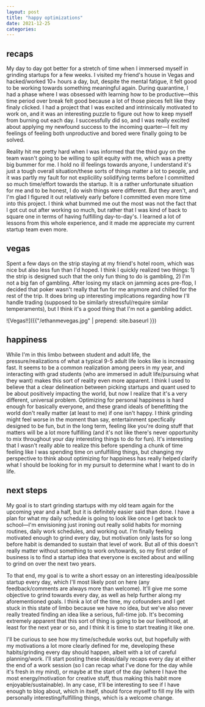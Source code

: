 ```yaml
---
layout: post
title: "happy optimizations"
date: 2021-12-25
categories:
---
```


## recaps

My day to day got better for a stretch of time when I immersed myself in grinding startups for a few weeks. I visited my friend's house in Vegas and hacked/worked 10+ hours a day, but, despite the mental fatigue, it felt good to be working towards something meaningful again. During quarantine, I had a phase where I was obsessed with learning how to be productive—this time period over break felt good because a lot of those pieces felt like they finaly clicked. I had a project that I was excited and intrinsically motivated to work on, and it was an interesting puzzle to figure out how to keep myself from burning out each day. I successfully did so, and I was really excited about applying my newfound success to the incoming quarter—I felt my feelings of feeling both unproductive and bored were finally going to be solved.

Reality hit me pretty hard when I was informed that the third guy on the team wasn't going to be willing to split equity with me, which was a pretty big bummer for me. I hold no ill feelings towards anyone, I understand it's just a tough overall situation/these sorts of things matter a lot to people, and it was partly my fault for not explicility solidifying terms before I committed so much time/effort towards the startup. It is a rather unfortunate situation for me and to be honest, I do wish things were different. But they aren't, and I'm glad I figured it out relatively early before I committed even more time into this project. I think what bummed me out the most was not the fact that I got cut out after working so much, but rather that I was kind of back to square one in terms of having fulfilling day-to-day's. I learned a lot of lessons from this whole experience, and it made me appreciate my current startup team even more.

## vegas

Spent a few days on the strip staying at my friend's hotel room, which was nice but also less fun than I'd hoped. I think I quickly realized two things: 1) the strip is designed such that the only fun thing to do is gambling, 2) I'm not a big fan of gambling. After losing my stack on jamming aces pre-flop, I decided that poker wasn't really that fun for me anymore and chilled for the rest of the trip. It does bring up interesting implications regarding how I'll handle trading (supposed to be similarly stressful/require similar temperaments), but I think it's a good thing that I'm not a gambling addict.

![Vegas!!]({{"/ethanmevegas.jpg" | prepend: site.baseurl }})

## happiness

While I'm in this limbo between student and adult life, the pressure/realizations of what a typical 9-5 adult life looks like is increasing fast. It seems to be a common realization among peers in my year, and interacting with grad students (who are immersed in adult life/pursuing what they want) makes this sort of reality even more apparent. I think I used to believe that a clear delineation between picking startups and quant used to be about positively impacting the world, but now I realize that it's a very different, universal problem. Optimizing for personal happiness is hard enough for basically everyone, and these grand ideals of benefitting the world don't really matter (at least to me) if one isn't happy. I think grinding might feel worse in the moment than say, entertainment specfically designed to be fun, but in the long term, feeling like you're doing stuff that matters will be a lot more fulfilling (and it's not like there's never opportunity to mix throughout your day interesting things to do for fun). It's interesting that I wasn't really able to realize this before spending a chunk of time feeling like I was spending time on unfulfilling things, but changing my perspective to think about optimizing for happiness has really helped clarify what I should be looking for in my pursuit to determine what I want to do in life.

## next steps

My goal is to start grinding startups with my old team again for the upcoming year and a half, but it is definitely easier said than done. I have a plan for what my daily schedule is going to look like once I get back to school—I'm envisioning just ironing out really solid habits for morning routines, daily work schedules, and working out. I'm finally feeling motivated enough to grind every day, but motivation only lasts for so long before habit is demanded to sustain that level of work. But all of this doesn't really matter without something to work on/towards, so my first order of business is to find a startup idea that everyone is excited about and willing to grind on over the next two years.

To that end, my goal is to write a short essay on an interesting idea/possible startup every day, which I'll most likely post on here (any feedback/comments are always more than welcome). It'll give me some objective to grind towards every day, as well as help further along my aforementioned goals. I think a lot of the time, my cofounders and I get stuck in this state of limbo because we have no idea, but we've also never really treated finding an idea like a serious, full-time job. It's becoming extremely apparent that this sort of thing is going to be our livelihood, at least for the next year or so, and I think it is time to start treating it like one.

I'll be curious to see how my time/schedule works out, but hopefully with my motivations a lot more clearly defined for me, developing these habits/grinding every day should happen, albeit with a lot of careful planning/work. I'll start posting these ideas/daily recaps every day at either the end of a work session (so I can recap what I've done for the day while it's fresh in my mind), or maybe at the start of the day (where I have the most energy/motivation for creative stuff, thus making this habit more enjoyable/sustainable). In any case, it'll be interesting to see if I have enough to blog about, which in itself, should force myself to fill my life with personally interesting/fulfilling things, which is a welcome change.
